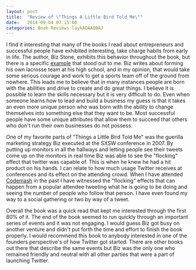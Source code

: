 ```yaml
---
layout: post
title:  "Review of \"Things A Little Bird Told Me\""
date:   2014-09-04 07:15:00
categories: Book-Reviews laykAQAAQBAJ
---
```


I find it interesting that many of the books I read about entrepreneurs and successful people have exhibited interesting, take charge habits from early in life. The author, Biz Stone, exhibits this behavior throughout the book, but there is a specific [example](http://books.google.com/books?id=laykAQAAQBAJ&lpg=PP1&pg=PT14#v=onepage&q=lacrosse&f=false) that stood out to me. Biz writes about forming his own lacrosse team at his high school, and in my opinion, that would take some serious courage and work to get a sports team off of the ground from nowhere. This leads me to believe that in many instances people are born with the abilities and drive to create and do great things. I believe it is possible to learn the skills necessary but it is very difficult to do. Even when someone learns how to lead and build a business my guess is that it takes an even more unique person who was born with the ability to change themselves into something else that they want to be. Most successful people have some unique attributes that allow them to succeed that others who don't run their own businesses do not possess.

One of my favorite parts of "Things a Little Bird Told Me" was the guerilla marketing strategy Biz executed at the SXSW conference in 2007. By putting up monitors in all the hallways and letting people see their tweets come up on the monitors in real time Biz was able to see the "flocking" effect that twitter was capable of. This is when he knew he had a hit product on his hands. I can relate to how much usage Twitter receives at conferences and its effect on the attending crowd. When I have attended [Codemash](http://codemash.org) in the past I have witnessed the "flocking" effects that can happen from a popular attendee tweeting what he is going to be doing and seeing the number of people who follow that person. I have even found my way to a social gathering or two by way of a tweet.

Overall the book was a quick read that kept me interested through the first 80% of it. The end of the book seemed to run quickly through an important series of events and it was not engaging. I would guess Biz got busy on another venture and didn't put forth the time and effort to finish the book properly. I would recommend this book to anybody interested in one of the founders perspective's of how Twitter got started. There are other books out there that describe the same events but Biz was the only one who remained friendly and neutral with all other parties that were a part of launching Twitter.
